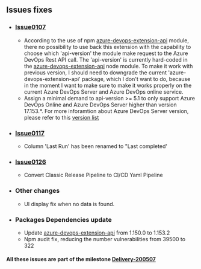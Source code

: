 ## Issues fixes

- ### [Issue0107](https://github.com/expertasolutions/VstsDashboard/issues/107)
  - According to the use of npm [azure-devops-extension-api](https://github.com/Microsoft/azure-devops-extension-api) module, there no possibility to use back this extension with the capability to choose which 'api-version' the module make request to the Azure DevOps Rest API call. The 'api-version' is currently hard-coded in the [azure-devops-extension-api](https://github.com/Microsoft/azure-devops-extension-api) node module. To make it work with previous version, I should need to downgrade the current 'azure-devops-extension-api' package, which I don't want to do, because in the moment I want to make sure to make it works properly on the current Azure DevOps Server and Azure DevOps online service.
  - Assign a minimal demand to api-version >= 5.1 to only support Azure DevOps Online and Azure DevOps Server higher than version 17.153.*. For more inforamtion about Azure DevOps Server version, please refer to this [version list](https://docs.microsoft.com/en-us/azure/devops/release-notes/features-timeline#server-build-numbers)

- ### [Issue0117](https://github.com/expertasolutions/VstsDashboard/issues/117)
  - Column 'Last Run' has been renamed to "Last completed'

- ### [Issue0126](https://github.com/expertasolutions/VstsDashboard/issues/126)
  - Convert Classic Release Pipeline to CI/CD Yaml Pipeline

- ### Other changes
  - UI display fix when no data is found.

- ### Packages Dependencies update
  - Update [azure-devops-extension-api](https://github.com/Microsoft/azure-devops-extension-api) from 1.150.0 to 1.153.2
  - Npm audit fix, reducing the number vulnerabilities from 39500 to 322

#### All these issues are part of the milestone [Delivery-200507](https://github.com/expertasolutions/VstsDashboard/milestone/3)